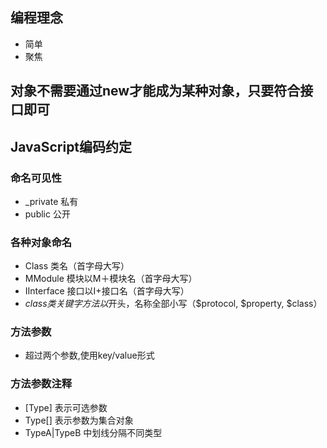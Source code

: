 ## 编程理念
* 简单
* 聚焦

## 对象不需要通过new才能成为某种对象，只要符合接口即可

## JavaScript编码约定

### 命名可见性	
 * _private 私有
 * public 公开
	
### 各种对象命名
* Class 类名（首字母大写）
* MModule 模块以M＋模块名（首字母大写）
* IInterface 接口以I+接口名（首字母大写）
* $class 类关键字方法以$开头，名称全部小写（$protocol, $property, $class）


### 方法参数
* 超过两个参数,使用key/value形式


### 方法参数注释 
* [Type] 表示可选参数
* Type[] 表示参数为集合对象
* TypeA|TypeB 中划线分隔不同类型 
  
  
